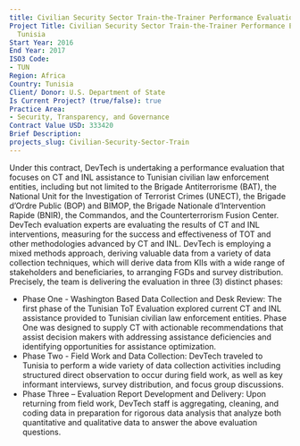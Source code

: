 ```yaml
---
title: Civilian Security Sector Train-the-Trainer Performance Evaluation - Tunisia
Project Title: Civilian Security Sector Train-the-Trainer Performance Evaluation -
  Tunisia
Start Year: 2016
End Year: 2017
ISO3 Code:
- TUN
Region: Africa
Country: Tunisia
Client/ Donor: U.S. Department of State
Is Current Project? (true/false): true
Practice Area:
- Security, Transparency, and Governance
Contract Value USD: 333420
Brief Description: 
projects_slug: Civilian-Security-Sector-Train
---
```


Under this contract, DevTech is undertaking a performance evaluation that focuses on CT and INL assistance to Tunisian civilian law enforcement entities, including but not limited to the Brigade Antiterrorisme (BAT), the National Unit for the Investigation of Terrorist Crimes (UNECT), the Brigade d’Ordre Public (BOP) and BIMOP, the Brigade Nationale d’Intervention Rapide (BNIR), the Commandos, and the Counterterrorism Fusion Center. DevTech evaluation experts are evaluating the results of CT and INL interventions, measuring for the success and effectiveness of TOT and other methodologies advanced by CT and INL. DevTech is employing a mixed methods approach, deriving valuable data from a variety of data collection techniques, which will derive data from KIIs with a wide range of stakeholders and beneficiaries, to arranging FGDs and survey distribution. Precisely, the team is delivering the evaluation in three (3) distinct phases: 
* Phase One - Washington Based Data Collection and Desk Review: The first phase of the Tunisian ToT Evaluation explored current CT and INL assistance provided to Tunisian civilian law enforcement entities. Phase One was designed to supply CT with actionable recommendations that assist decision makers with addressing assistance deficiencies and identifying opportunities for assistance optimization. 
* Phase Two - Field Work and Data Collection: DevTech traveled to Tunisia to perform a wide variety of data collection activities including structured direct observation to occur during field work, as well as key informant interviews, survey distribution, and focus group discussions. 
* Phase Three – Evaluation Report Development and Delivery:  Upon returning from field work, DevTech staff is aggregating, cleaning, and coding data in preparation for rigorous data analysis that analyze both quantitative and qualitative data to answer the above evaluation questions.